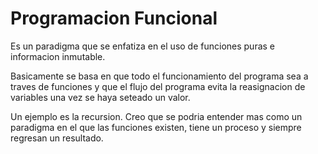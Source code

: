 # Programacion Funcional

Es un paradigma que se enfatiza en el uso de funciones puras e informacion inmutable.

Basicamente se basa en que todo el funcionamiento del programa sea a traves de funciones y que el flujo del programa evita la reasignacion de variables una vez se haya seteado un valor.

Un ejemplo es la recursion. Creo que se podria entender mas como un paradigma en el que las funciones existen, tiene un proceso y siempre regresan un resultado.
